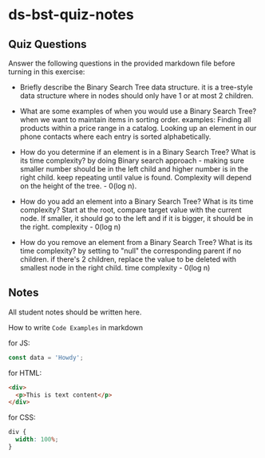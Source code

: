 # ds-bst-quiz-notes

## Quiz Questions

Answer the following questions in the provided markdown file before turning in this exercise:

- Briefly describe the Binary Search Tree data structure.
  it is a tree-style data structure where in nodes should only have 1 or at most 2 children.

- What are some examples of when you would use a Binary Search Tree?
  when we want to maintain items in sorting order.
  examples:
  Finding all products within a price range in a catalog.
  Looking up an element in our phone contacts where each entry is sorted alphabetically.

- How do you determine if an element is in a Binary Search Tree? What is its time complexity?
  by doing Binary search approach - making sure smaller number should be in the left child and higher number is in the right child. keep repeating until value is found.
  Complexity will depend on the height of the tree. - 0(log n).

- How do you add an element into a Binary Search Tree? What is its time complexity?
  Start at the root, compare target value with the current node. If smaller, it should go to the left and if it is bigger, it should be in the right.
  complexity - 0(log n)

- How do you remove an element from a Binary Search Tree? What is its time complexity?
  by setting to "null" the corresponding parent if no children. if there's 2 children, replace the value to be deleted with smallest node in the right child.
  time complexity - 0(log n)

## Notes

All student notes should be written here.

How to write `Code Examples` in markdown

for JS:

```javascript
const data = 'Howdy';
```

for HTML:

```html
<div>
  <p>This is text content</p>
</div>
```

for CSS:

```css
div {
  width: 100%;
}
```
